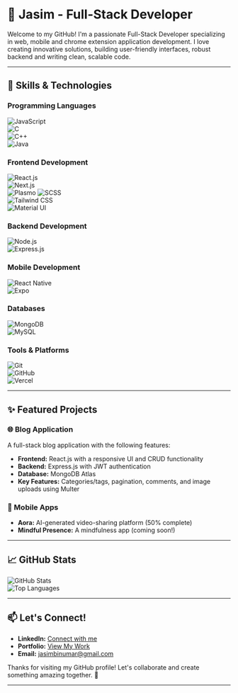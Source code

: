 # 🌟 Jasim - Full-Stack Developer  

Welcome to my GitHub! I'm a passionate Full-Stack Developer specializing in web, mobile and chrome extension application development. I love creating innovative solutions, building user-friendly interfaces, robust backend and writing clean, scalable code.  

---

## 🚀 Skills & Technologies  

### Programming Languages  
![JavaScript](https://img.shields.io/badge/JavaScript-F7DF1E?style=for-the-badge&logo=javascript&logoColor=black)  
![C](https://img.shields.io/badge/C-A8B9CC?style=for-the-badge&logo=c&logoColor=black)  
![C++](https://img.shields.io/badge/C++-00599C?style=for-the-badge&logo=cplusplus&logoColor=white)  
![Java](https://img.shields.io/badge/Java-007396?style=for-the-badge&logo=java&logoColor=white)    

### Frontend Development  
![React.js](https://img.shields.io/badge/React-61DAFB?style=for-the-badge&logo=react&logoColor=black)  
![Next.js](https://img.shields.io/badge/Next.js-000000?style=for-the-badge&logo=nextdotjs&logoColor=white)  
![Plasmo](https://img.shields.io/badge/Plasmo-FF6D00?style=for-the-badge&logo=data:image/svg+xml;base64,PHN2ZyBmaWxsPSIjMDAwMDAwIiBoZWlnaHQ9IjUwMHB4IiB2aWV3Qm94PSIwIDAgNjQgNjQiIHdpZHRoPSI1MDBweCIgeG1sbnM9Imh0dHA6Ly93d3cudzMu\nb3JnLzIwMDAvc3ZnIj48cGF0aCBkPSJNNDgsMTZsLTgsMEw0MCwyNEw0OCwyNEw0OCwxNnoiLz48cGF0aCBkPSJNMTYsNDhsOCwwTDMyLDMyTDE2LDMydjE2\nWiIvPjxwYXRoIGQ9Ik00OCwyNGwtOCwwTDMyLDMybDE2LDE2VjI0WiIvPjwvc3ZnPg==)
![SCSS](https://img.shields.io/badge/SCSS-CC6699?style=for-the-badge&logo=sass&logoColor=white)  
![Tailwind CSS](https://img.shields.io/badge/TailwindCSS-38B2AC?style=for-the-badge&logo=tailwind-css&logoColor=white)  
![Material UI](https://img.shields.io/badge/Material--UI-0081CB?style=for-the-badge&logo=mui&logoColor=white)  

### Backend Development  
![Node.js](https://img.shields.io/badge/Node.js-339933?style=for-the-badge&logo=nodedotjs&logoColor=white)  
![Express.js](https://img.shields.io/badge/Express.js-000000?style=for-the-badge&logo=express&logoColor=white)  

### Mobile Development  
![React Native](https://img.shields.io/badge/React_Native-61DAFB?style=for-the-badge&logo=react&logoColor=black)  
![Expo](https://img.shields.io/badge/Expo-000020?style=for-the-badge&logo=expo&logoColor=white)  

### Databases  
![MongoDB](https://img.shields.io/badge/MongoDB-47A248?style=for-the-badge&logo=mongodb&logoColor=white)  
![MySQL](https://img.shields.io/badge/MySQL-4479A1?style=for-the-badge&logo=mysql&logoColor=white)  

### Tools & Platforms  
![Git](https://img.shields.io/badge/Git-F05032?style=for-the-badge&logo=git&logoColor=white)  
![GitHub](https://img.shields.io/badge/GitHub-181717?style=for-the-badge&logo=github&logoColor=white)  
![Vercel](https://img.shields.io/badge/Vercel-000000?style=for-the-badge&logo=vercel&logoColor=white)  

---

## ✨ Featured Projects  

### 🌐 Blog Application  
A full-stack blog application with the following features:  
- **Frontend:** React.js with a responsive UI and CRUD functionality  
- **Backend:** Express.js with JWT authentication  
- **Database:** MongoDB Atlas  
- **Key Features:** Categories/tags, pagination, comments, and image uploads using Multer  

### 📱 Mobile Apps  
- **Aora:** AI-generated video-sharing platform (50% complete)  
- **Mindful Presence:** A mindfulness app (coming soon!)  
---

## 📈 GitHub Stats  

![GitHub Stats](https://github-readme-stats.vercel.app/api?username=Jasim-BinUmar&show_icons=true&theme=radical)  
![Top Languages](https://github-readme-stats.vercel.app/api/top-langs/?username=Jasim-BinUmar&layout=compact&theme=radical)  

---

## 📫 Let's Connect!  

- **LinkedIn:** [Connect with me](https://www.linkedin.com/in/jasim-umar-9a034a253/)  
- **Portfolio:** [View My Work](https://github.com/Jasim-BinUmar/)  
- **Email:** [jasimbinumar@gmail.com](mailto:jasimbinumar@gmail.com)  

Thanks for visiting my GitHub profile! Let's collaborate and create something amazing together. 🚀  

---
